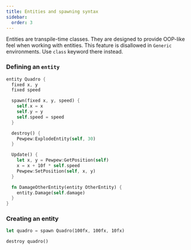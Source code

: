 ```yaml
---
title: Entities and spawning syntax
sidebar:
  order: 3
---
```


Entities are transpile-time classes. They are designed to provide OOP-like feel when working with entities. This feature is disallowed in `Generic` environments. Use `class` keyword there instead.

### Defining an `entity`

```rs
entity Quadro {
  fixed x, y
  fixed speed

  spawn(fixed x, y, speed) {
    self.x = x
    self.y = y
    self.speed = speed
  }

  destroy() {
    Pewpew:ExplodeEntity(self, 30)
  }

  Update() {
    let x, y = Pewpew:GetPosition(self)
    x = x + 10f * self.speed
    Pewpew:SetPosition(self, x, y)
  }

  fn DamageOtherEntity(entity OtherEntity) {
    entity.Damage(self.damage)
  }
}
```

### Creating an entity

```rs
let quadro = spawn Quadro(100fx, 100fx, 10fx)

destroy quadro()
```